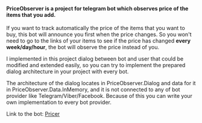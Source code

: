 #### PriceObserver is a project for telegram bot which observes price of the items that you add.

If you want to track automatically the price of the items that you want to buy, this bot will announce you first when the price changes. So you won't need to go to the links of your items to see if the price has changed **every week/day/hour**, the bot will observe the price instead of you.

I implemented in this project dialog between bot and user that could be modified and extended easily, so you can try to implement the prepared dialog architecture in your project with every bot.

The architecture of the dialog locates in PriceObserver.Dialog and data for it in PriceObserver.Data.InMemory, and it is not connected to any of bot provider like Telegram/Viber/Facebook. Because of this you can write your own implementation to every bot provider.

Link to the bot: [Pricer](https://t.me/pricer_official_bot)
